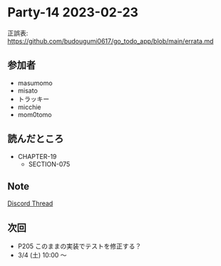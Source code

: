 # Party-14 2023-02-23
正誤表: https://github.com/budougumi0617/go_todo_app/blob/main/errata.md

## 参加者
- masumomo
- misato
- トラッキー
- micchie
- mom0tomo

## 読んだところ
- CHAPTER-19
  - SECTION-075

## Note
[Discord Thread](https://discord.com/channels/689414179752247409/725156029033218080/1078119103170105446)

## 次回
- P205 このままの実装でテストを修正する？
- 3/4 (土) 10:00 〜
